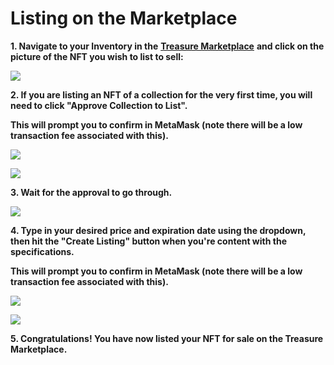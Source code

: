 # Listing on the Marketplace

**1. Navigate to your Inventory in the** [**Treasure Marketplace**](https://marketplace.treasure.lol) **and click on the picture of the NFT you wish to list to sell:**

![](<../../.gitbook/assets/step\_0 (1).png>)

**2. If you are listing an NFT of a collection for the very first time, you will need to click "Approve Collection to List".**&#x20;

**This will prompt you to confirm in MetaMask (note there will be a low transaction fee associated with this).**

![](<../../.gitbook/assets/step\_1 (3).png>)

![](../../.gitbook/assets/step\_2.png)

**3. Wait for the approval to go through.**

![](<../../.gitbook/assets/step\_3 (4).png>)

**4. Type in your desired price and expiration date using the dropdown, then hit the "Create Listing" button when you're content with the specifications.**&#x20;

**This will prompt you to confirm in MetaMask (note there will be a low transaction fee associated with this).**

![](<../../.gitbook/assets/step\_4 (3).png>)

![](<../../.gitbook/assets/step\_5 (1).png>)

**5. Congratulations! You have now listed your NFT for sale on the Treasure Marketplace.**&#x20;
